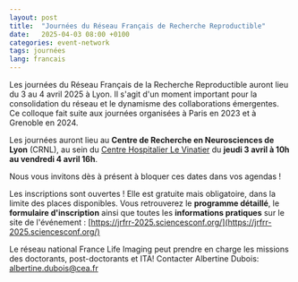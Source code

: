 ```yaml
---
layout: post
title:  "Journées du Réseau Français de Recherche Reproductible"
date:   2025-04-03 08:00 +0100
categories: event-network
tags: journées
lang: francais
---
```




Les journées du Réseau Français de la Recherche Reproductible auront lieu du 3 au 4 avril 2025 à Lyon. Il s'agit d'un moment important pour la consolidation du réseau et le dynamisme des collaborations émergentes. Ce colloque fait suite aux journées organisées à Paris en 2023 et à Grenoble en 2024.

Les journées auront lieu au **Centre de Recherche en Neurosciences de Lyon** (CRNL), au sein du [Centre Hospitalier Le Vinatier](https://www.google.com/maps/place/CRNL+-+Center+for+Research+in+Neuroscience+in+Lyon/@45.7437709,4.8998373,17z/data=!3m2!4b1!5s0x47f4c1a2dd286e19:0xe1cd16741c9e917e!4m6!3m5!1s0x47f4c1a2d1b67a6b:0x1f9ef926821090f9!8m2!3d45.7437672!4d4.9024122!16s%2Fg%2F12331xnmm?entry=tts&g_ep=EgoyMDI0MTAwNS4wIPu8ASoASAFQAw%3D%3D) du **jeudi 3 avril à 10h au vendredi 4 avril 16h**.

Nous vous invitons dès à présent à bloquer ces dates dans vos agendas !

Les inscriptions sont ouvertes ! Elle est gratuite mais obligatoire, dans la limite des places disponibles. 
Vous retrouverez le **programme détaillé**, le **formulaire d'inscription** ainsi que toutes les **informations pratiques** sur le site de l'événement : [https://jrfrr-2025.sciencesconf.org/](https://jrfrr-2025.sciencesconf.org/)


Le réseau national France Life Imaging peut prendre en charge les missions des doctorants, post-doctorants et ITA! Contacter Albertine Dubois: albertine.dubois@cea.fr
